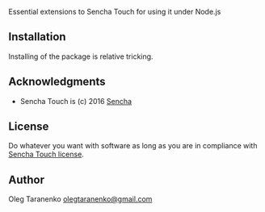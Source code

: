 Essential extensions to Sencha Touch for using it under Node.js 

## Installation

Installing of the package is relative tricking.


## Acknowledgments

* Sencha Touch is (c) 2016 [Sencha](http://sencha.com/)


## License

Do whatever you want with software as long as you are in compliance with [Sencha Touch license](https://www.sencha.com/legal/#Sencha_Touch). 


## Author

Oleg Taranenko <olegtaranenko@gmail.com>


